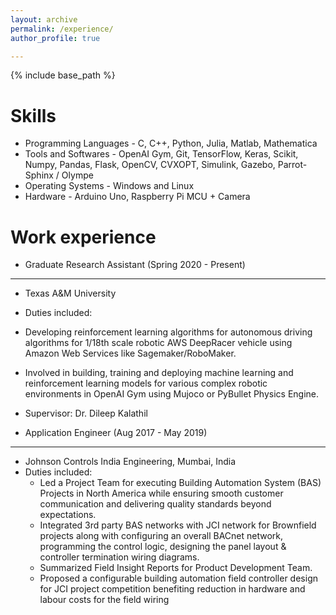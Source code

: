 ```yaml
---
layout: archive
permalink: /experience/
author_profile: true

---
```


{% include base_path %}

Skills
======
* Programming Languages - C, C++, Python, Julia, Matlab, Mathematica
* Tools and Softwares - OpenAI Gym, Git, TensorFlow, Keras, Scikit, Numpy, Pandas, Flask, OpenCV, CVXOPT, Simulink, Gazebo, Parrot-Sphinx / Olympe
* Operating Systems - Windows and Linux
* Hardware - Arduino Uno, Raspberry Pi MCU + Camera


Work experience
======
* Graduate Research Assistant (Spring 2020 - Present)
-------------------------------------------------------
  * Texas A&M University
  * Duties included: 
   * Developing reinforcement learning algorithms for autonomous driving algorithms for 1/18th scale robotic AWS DeepRacer vehicle using Amazon Web Services like Sagemaker/RoboMaker.
   * Involved in building, training and deploying machine learning and reinforcement learning models for various complex robotic environments in OpenAI Gym using Mujoco or PyBullet Physics Engine.
  * Supervisor: Dr. Dileep Kalathil

* Application Engineer (Aug 2017 - May 2019)
-------------------------------------------------------
 * Johnson Controls India Engineering, Mumbai, India
 * Duties included: 
   * Led a Project Team for executing Building Automation System (BAS) Projects in North America while ensuring smooth customer communication and delivering quality standards beyond expectations.
   * Integrated 3rd party BAS networks with JCI network for Brownfield projects along with configuring an overall BACnet network, programming the control logic, designing the panel layout & controller termination wiring diagrams.
   * Summarized Field Insight Reports for Product Development Team.
   * Proposed a configurable building automation field controller design for JCI project competition  benefiting reduction in hardware and labour costs for the field wiring
 
 
  



  

  

  

